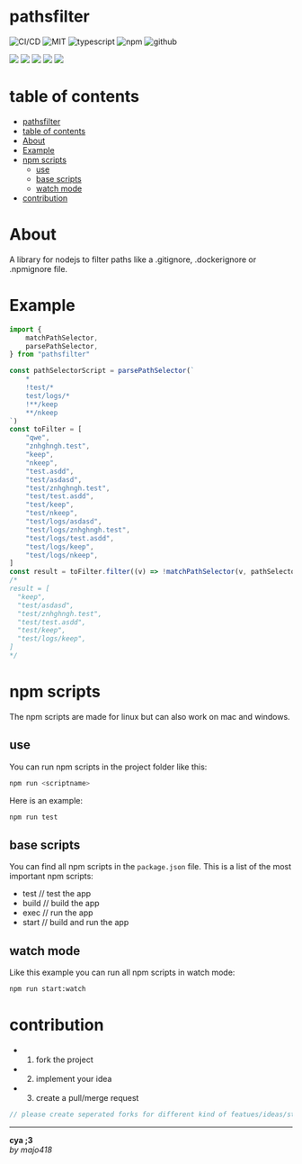 # pathsfilter

![CI/CD](https://github.com/majo418/pathsfilter/workflows/Publish/badge.svg)
![MIT](https://img.shields.io/badge/license-MIT-blue.svg)
![typescript](https://img.shields.io/badge/dynamic/json?style=plastic&color=blue&label=Typescript&prefix=v&query=devDependencies.typescript&url=https%3A%2F%2Fraw.githubusercontent.com%2Fmajo418%2Fpathsfilter%2Fmain%2Fpackage.json)
![npm](https://img.shields.io/npm/v/pathsfilter.svg?style=plastic&logo=npm&color=red)
![github](https://img.shields.io/badge/dynamic/json?style=plastic&color=darkviolet&label=GitHub&prefix=v&query=version&url=https%3A%2F%2Fraw.githubusercontent.com%2Fmajo418%2Fpathsfilter%2Fmain%2Fpackage.json)

![](https://img.shields.io/badge/dynamic/json?color=green&label=watchers&query=watchers&suffix=x&url=https%3A%2F%2Fapi.github.com%2Frepos%2Fmajo418%2Fpathsfilter)
![](https://img.shields.io/badge/dynamic/json?color=yellow&label=stars&query=stargazers_count&suffix=x&url=https%3A%2F%2Fapi.github.com%2Frepos%2Fmajo418%2Fpathsfilter)
![](https://img.shields.io/badge/dynamic/json?color=orange&label=subscribers&query=subscribers_count&suffix=x&url=https%3A%2F%2Fapi.github.com%2Frepos%2Fmajo418%2Fpathsfilter)
![](https://img.shields.io/badge/dynamic/json?color=navy&label=forks&query=forks&suffix=x&url=https%3A%2F%2Fapi.github.com%2Frepos%2Fmajo418%2Fpathsfilter)
![](https://img.shields.io/badge/dynamic/json?color=darkred&label=open%20issues&query=open_issues&suffix=x&url=https%3A%2F%2Fapi.github.com%2Frepos%2Fmajo418%2Fpathsfilter)

# table of contents 
- [pathsfilter](#pathsfilter)
- [table of contents](#table-of-contents)
- [About](#about)
- [Example](#example)
- [npm scripts](#npm-scripts)
  - [use](#use)
  - [base scripts](#base-scripts)
  - [watch mode](#watch-mode)
- [contribution](#contribution)

# About
A library for nodejs to filter paths like a .gitignore, .dockerignore or .npmignore file.

# Example
```ts
import {
    matchPathSelector,
    parsePathSelector,
} from "pathsfilter"

const pathSelectorScript = parsePathSelector(`
    *
    !test/*
    test/logs/*
    !**/keep
    **/nkeep
`)
const toFilter = [
    "qwe",
    "znhghngh.test",
    "keep",
    "nkeep",
    "test.asdd",
    "test/asdasd",
    "test/znhghngh.test",
    "test/test.asdd",
    "test/keep",
    "test/nkeep",
    "test/logs/asdasd",
    "test/logs/znhghngh.test",
    "test/logs/test.asdd",
    "test/logs/keep",
    "test/logs/nkeep",
]
const result = toFilter.filter((v) => !matchPathSelector(v, pathSelectorScript))
/*
result = [
  "keep",
  "test/asdasd",
  "test/znhghngh.test",
  "test/test.asdd",
  "test/keep",
  "test/logs/keep",
]
*/
```

# npm scripts
The npm scripts are made for linux but can also work on mac and windows.
## use
You can run npm scripts in the project folder like this:
```sh
npm run <scriptname>
```
Here is an example:
```sh
npm run test
```

## base scripts
You can find all npm scripts in the `package.json` file.
This is a list of the most important npm scripts:
 - test // test the app
 - build // build the app
 - exec // run the app
 - start // build and run the app

## watch mode
Like this example you can run all npm scripts in watch mode:
```sh
npm run start:watch
```

# contribution
 - 1. fork the project
 - 2. implement your idea
 - 3. create a pull/merge request
```ts
// please create seperated forks for different kind of featues/ideas/structure changes/implementations
```

---
**cya ;3**  
*by majo418*